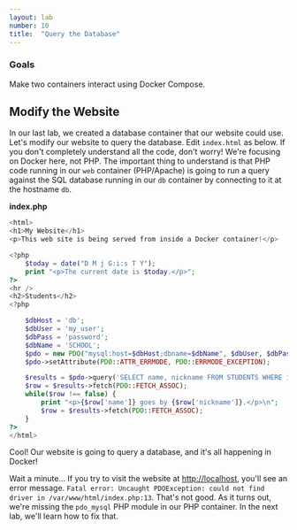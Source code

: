 ```yaml
---
layout: lab
number: 10
title:  "Query the Database"
---
```


### Goals
Make two containers interact using Docker Compose.

## Modify the Website

In our last lab, we created a database container that our website could use.
Let's modify our website to query the database. Edit `index.html` as below. If
you don't completely understand all the code, don't worry! We're focusing on
Docker here, not PHP. The important thing to understand is that PHP code running
in our `web` container (PHP/Apache) is going to run a query against the SQL
database running in our `db` container by connecting to it at the hostname `db`.

**index.php**

```php
<html>
<h1>My Website</h1>
<p>This web site is being served from inside a Docker container!</p>

<?php
    $today = date("D M j G:i:s T Y");
    print "<p>The current date is $today.</p>";
?>
<hr />
<h2>Students</h2>
<?php

    $dbHost = 'db';
    $dbUser = 'my_user';
    $dbPass = 'password';
    $dbName = 'SCHOOL';
    $pdo = new PDO("mysql:host=$dbHost;dbname=$dbName", $dbUser, $dbPass);
    $pdo->setAttribute(PDO::ATTR_ERRMODE, PDO::ERRMODE_EXCEPTION);    

    $results = $pdo->query('SELECT name, nickname FROM STUDENTS WHERE id < 4');
    $row = $results->fetch(PDO::FETCH_ASSOC);
    while($row !== false) {
        print "<p>{$row['name']} goes by {$row['nickname']}.</p>\n";
        $row = $results->fetch(PDO::FETCH_ASSOC);
    }
?>
</html>
```

Cool! Our website is going to query a database, and it's all happening in
Docker!

Wait a minute... If you try to visit the website at
[http://localhost](http://localhost), you'll see an error message. `Fatal error:
Uncaught PDOException: could not find driver in /var/www/html/index.php:13`.
That's not good. As it turns out, we're missing the `pdo_mysql` PHP module in
our PHP container. In the next lab, we'll learn how to fix that.

